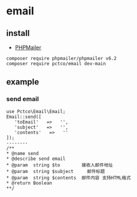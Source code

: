 # email

## install
* [PHPMailer](https://github.com/PHPMailer/PHPMailer)
```
composer require phpmailer/phpmailer v6.2
composer require pctco/email dev-main
```


## example
### send email
```
use Pctco\Email\Email;
Email::send([
   'toEmail'   =>   '',
   'subject'   =>   '',
   'contents'   =>   ''
]);
--------
/**
* @name send
* @describe send email
* @param  string $to        接收人邮件地址
* @param  string $subject     邮件标题
* @param  string $contents  邮件内容 支持HTML格式
* @return Boolean
**/
```
